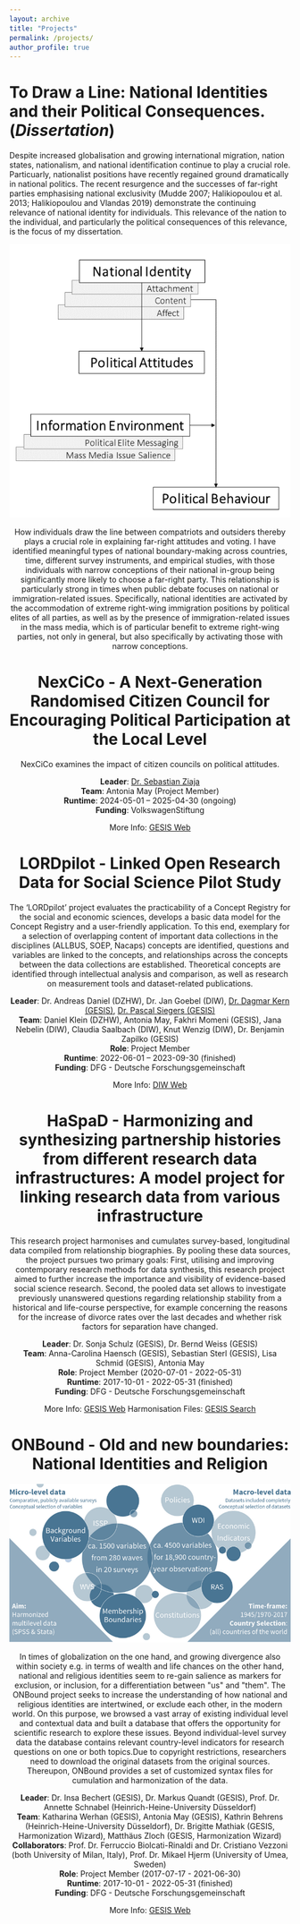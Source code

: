 ```yaml
---
layout: archive
title: "Projects"
permalink: /projects/
author_profile: true
---
```


To Draw a Line: National Identities and their Political Consequences. (*Dissertation*)
======

 Despite increased globalisation and growing international migration, nation states, nationalism, and national identification continue to play a crucial role. Particuarly, nationalist positions have recently regained ground dramatically in national politics. The recent resurgence and the successes of far-right parties emphasising national exclusivity (Mudde 2007; Halikiopoulou et al. 2013; Halikiopoulou and Vlandas 2019) demonstrate the continuing relevance of national identity for individuals. This relevance of the nation to the individual, and particularly the political consequences of this relevance, is the focus of my dissertation.
 
 <center><img src="/images/Dissertation.png"></right>  
 
 How individuals draw the line between compatriots and outsiders thereby plays a crucial role in explaining far-right attitudes and voting. I have identified meaningful types of national boundary-making across countries, time, different survey instruments, and empirical studies, with those individuals with narrow conceptions of their national in-group being significantly more likely to choose a far-right party. This relationship is particularly strong in times when public debate focuses on national or immigration-related issues. Specifically, national identities are activated by the accommodation of extreme right-wing immigration positions by political elites of all parties, as well as by the presence of immigration-related issues in the mass media, which is of particular benefit to extreme right-wing parties, not only in general, but also specifically by activating those with narrow conceptions.  
 
NexCiCo - A Next-Generation Randomised Citizen Council for Encouraging Political Participation at the Local Level
======

 NexCiCo examines the impact of citizen councils on political attitudes.

 **Leader**: [Dr. Sebastian Ziaja](https://www.gesis.org/en/institute/about-us/staff/person/Sebastian.Ziaja?no_cache=1)  
 **Team**: Antonia May (Project Member)  
 **Runtime**: 2024-05-01 – 2025-04-30 (ongoing)  
 **Funding**: VolkswagenStiftung  
 
 More Info: [GESIS Web](https://www.gesis.org/en/research/external-funding-projects/details/project/251)
 
 
LORDpilot - Linked Open Research Data for Social Science Pilot Study 
======

 The ‘LORDpilot’ project evaluates the practicability of a Concept Registry for the social and economic sciences, develops a basic data model for the Concept Registry and a user-friendly application. To this end, exemplary for a selection of overlapping content of important data collections in the disciplines (ALLBUS, SOEP, Nacaps) concepts are identified, questions and variables are linked to the concepts, and relationships across the concepts between the data collections are established. Theoretical concepts are identified through intellectual analysis and comparison, as well as research on measurement tools and dataset-related publications.
 
 **Leader**: Dr. Andreas Daniel (DZHW), Dr. Jan Goebel (DIW), [Dr. Dagmar Kern (GESIS)](https://www.gesis.org/institut/ueber-uns/mitarbeitendenverzeichnis/person/dagmar.kern), [Dr. Pascal Siegers (GESIS)](https://www.gesis.org/en/institute/about-us/staff/person/pascal.siegers)  
 **Team**: Daniel Klein (DZHW), Antonia May, Fakhri Momeni (GESIS), Jana Nebelin (DIW), Claudia Saalbach (DIW), Knut Wenzig (DIW), Dr. Benjamin Zapilko (GESIS)  
 **Role**: Project Member  
 **Runtime**: 2022-06-01 – 2023-09-30 (finished)  
 **Funding**: DFG - Deutsche Forschungsgemeinschaft  
 
 More Info: [DIW Web](https://www.diw.de/de/diw_01.c.862891.de/projekte/linked_open_research_data_for_social_science_pilot_study__lordpilot.html)
 
 
 HaSpaD - Harmonizing and synthesizing partnership histories from different research data infrastructures: A model project for linking research data from various infrastructure
======
 
 This research project harmonises and cumulates survey-based, longitudinal data compiled from relationship biographies. By pooling these data sources, the project pursues two primary goals: First, utilising and improving contemporary research methods for data synthesis, this research project aimed to further increase the importance and visibility of evidence-based social science research. Second, the pooled data set allows to investigate previously unanswered questions regarding relationship stability from a historical and life-course perspective, for example concerning the reasons for the increase of divorce rates over the last decades and whether risk factors for separation have changed. 
 
 **Leader**: Dr. Sonja Schulz (GESIS), Dr. Bernd Weiss (GESIS)  
 **Team**: Anna-Carolina Haensch (GESIS), Sebastian Sterl (GESIS), Lisa Schmid (GESIS), Antonia May  
 **Role**: Project Member (2020-07-01 - 2022-05-31)  
 **Runtime**: 2017-10-01 - 2022-05-31 (finished)  
 **Funding**: DFG - Deutsche Forschungsgemeinschaft  
 
 More Info: [GESIS Web](https://www.gesis.org/en/research/external-funding-projects/details/project/26/harmonisierung-und-synthese-von-paarbiografischen-daten)
 Harmonisation Files: [GESIS Search](https://doi.org/10.7802/2429)

ONBound - Old and new boundaries: National Identities and Religion
======
 <center><img src="/images/onbound_graph.png"></center>  
 
 In times of globalization on the one hand, and growing divergence also within society e.g. in terms of wealth and life chances on the other hand, national and religious identities seem to re-gain salience as markers for exclusion, or inclusion, for a differentiation between "us" and "them". 
 The ONBound project seeks to increase the understanding of how national and religious identities are intertwined, or exclude each other, in the modern world. On this purpose, we browsed a vast array of existing individual level and contextual data and built a database that offers the opportunity for scientific research to explore these issues. Beyond individual-level survey data the database contains relevant country-level indicators for research questions on one or both topics.Due to copyright restrictions, researchers need to download the original datasets from the original sources. Thereupon, ONBound provides a set of customized syntax files for cumulation and harmonization of the data.

 **Leader**: Dr. Insa Bechert (GESIS), Dr. Markus Quandt (GESIS), Prof. Dr. Annette Schnabel (Heinrich-Heine-University Düsseldorf)  
 **Team**: Katharina Werhan (GESIS), Antonia May (GESIS), Kathrin Behrens (Heinrich-Heine-University Düsseldorf), Dr. Brigitte Mathiak (GESIS, Harmonization Wizard), Matthäus Zloch (GESIS, Harmonization Wizard)  
 **Collaborators**: Prof. Dr. Ferruccio Biolcati-Rinaldi and Dr. Cristiano Vezzoni (both University of Milan, Italy), Prof. Dr. Mikael Hjerm (University of Umea, Sweden)  
 **Role**: Project Member (2017-07-17 - 2021-06-30)  
 **Runtime**: 2017-10-01 - 2022-05-31 (finished)  
 **Funding**: DFG - Deutsche Forschungsgemeinschaft  
 
 More Info: [GESIS Web](https://www.gesis.org/en/services/processing-and-analyzing-data/data-harmonization/onbound)
	